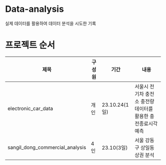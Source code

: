 # Data-analysis
실제 데이터를 활용하여 데이터 분석을 시도한 기록

# 프로젝트 순서
|제목|구성원|기간|내용|
|------|---|---|---|
|electronic_car_data|개인|23.10.24(1일)|서울시 전기차 충전소 충전량 데이터를 활용한 충전종료시각 예측|
|sangil_dong_commercial_analysis|4인|23.10(3일)|서울 강동구 상일동 상권 분석|
